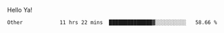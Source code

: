 Hello Ya!

<!--START_SECTION:waka-->

```text
Other            11 hrs 22 mins  ██████████████▓░░░░░░░░░░   58.66 %
```

<!--END_SECTION:waka-->
